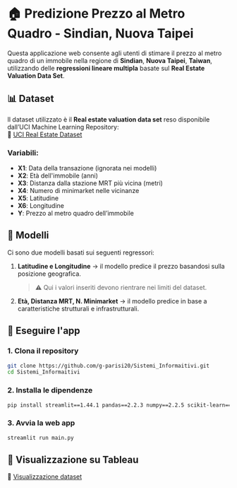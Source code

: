 # 🏠 Predizione Prezzo al Metro Quadro - Sindian, Nuova Taipei

Questa applicazione web consente agli utenti di stimare il prezzo al metro quadro di un immobile nella regione di **Sindian**, **Nuova Taipei**, **Taiwan**, utilizzando delle **regressioni lineare multipla** basate sul **Real Estate Valuation Data Set**.

## 📊 Dataset

Il dataset utilizzato è il **Real estate valuation data set** reso disponibile dall’UCI Machine Learning Repository:  
🔗 [UCI Real Estate Dataset](https://archive.ics.uci.edu/ml/datasets/Real+estate+valuation+data+set)

### Variabili:

- **X1**: Data della transazione (ignorata nei modelli)
- **X2**: Età dell'immobile (anni)
- **X3**: Distanza dalla stazione MRT più vicina (metri)
- **X4**: Numero di minimarket nelle vicinanze
- **X5**: Latitudine
- **X6**: Longitudine
- **Y**: Prezzo al metro quadro dell’immobile

## 🧠 Modelli

Ci sono due modelli basati sui seguenti regressori:

1. **Latitudine e Longitudine** → il modello predice il prezzo basandosi sulla posizione geografica.
   > ⚠️ Qui i valori inseriti devono rientrare nei limiti del dataset.
2. **Età, Distanza MRT, N. Minimarket** → il modello predice in base a caratteristiche strutturali e infrastrutturali.


## 🚀 Eseguire l'app

### 1. Clona il repository
```bash
git clone https://github.com/g-parisi20/Sistemi_Informaitivi.git
cd Sistemi_Informaitivi
```

### 2. Installa le dipendenze
```bash
pip install streamlit==1.44.1 pandas==2.2.3 numpy==2.2.5 scikit-learn==1.6.1 ucimlrepo==0.0.7
```

### 3. Avvia la web app
```bash
streamlit run main.py
```

## 🎨 Visualizzazione su Tableau
🔗 [Visualizzazione dataset](https://public.tableau.com/shared/FDWXPNM7B?:display_count=n&:origin=viz_share_link)
